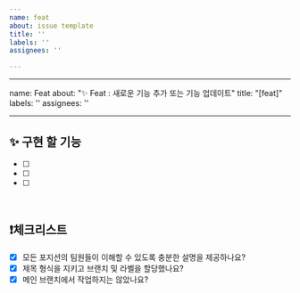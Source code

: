 ```yaml
---
name: feat
about: issue template
title: ''
labels: ''
assignees: ''

---
```


---
name: Feat
about: "✨ Feat : 새로운 기능 추가 또는 기능 업데이트"
title: "[feat]"
labels: ''
assignees: ''

---

## ✨ 구현 할 기능

- [ ]
- [ ]
- [ ]

<br>

## ❗체크리스트
- [x] 모든 포지션의 팀원들이 이해할 수 있도록 충분한 설명을 제공하나요?
- [x] 제목 형식을 지키고 브랜치 및 라벨을 할당했나요?
- [x] 메인 브랜치에서 작업하지는 않았나요?
